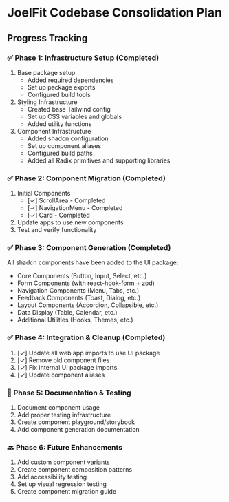 # JoelFit Codebase Consolidation Plan

## Progress Tracking

### ✅ Phase 1: Infrastructure Setup (Completed)
1. Base package setup
   - Added required dependencies
   - Set up package exports
   - Configured build tools
2. Styling Infrastructure
   - Created base Tailwind config
   - Set up CSS variables and globals
   - Added utility functions
3. Component Infrastructure
   - Added shadcn configuration
   - Set up component aliases
   - Configured build paths
   - Added all Radix primitives and supporting libraries

### ✅ Phase 2: Component Migration (Completed)
1. Initial Components
   - [✓] ScrollArea - Completed
   - [✓] NavigationMenu - Completed
   - [✓] Card - Completed
2. Update apps to use new components
3. Test and verify functionality

### ✅ Phase 3: Component Generation (Completed)
All shadcn components have been added to the UI package:
- Core Components (Button, Input, Select, etc.)
- Form Components (with react-hook-form + zod)
- Navigation Components (Menu, Tabs, etc.)
- Feedback Components (Toast, Dialog, etc.)
- Layout Components (Accordion, Collapsible, etc.)
- Data Display (Table, Calendar, etc.)
- Additional Utilities (Hooks, Themes, etc.)

### ✅ Phase 4: Integration & Cleanup (Completed)
1. [✓] Update all web app imports to use UI package
2. [✓] Remove old component files
3. [✓] Fix internal UI package imports
4. [✓] Update component aliases

### 🚀 Phase 5: Documentation & Testing
1. Document component usage
2. Add proper testing infrastructure
3. Create component playground/storybook
4. Add component generation documentation

### 🔜 Phase 6: Future Enhancements
1. Add custom component variants
2. Create component composition patterns
3. Add accessibility testing
4. Set up visual regression testing
5. Create component migration guide